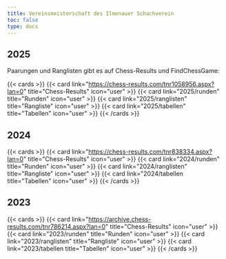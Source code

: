 ```yaml
---
title: Vereinsmeisterschaft des Ilmenauer Schachverein
toc: false
type: docs
---
```


## 2025

Paarungen und Ranglisten gibt es auf Chess-Results und FindChessGame:

{{< cards >}}
{{< card link="https://chess-results.com/tnr1058956.aspx?lan=0" title="Chess-Results" icon="user" >}}
{{< card link="2025/runden" title="Runden" icon="user" >}}
{{< card link="2025/ranglisten" title="Rangliste" icon="user" >}}
{{< card link="2025/tabellen" title="Tabellen" icon="user" >}}
{{< /cards >}}

## 2024
{{< cards >}}
{{< card link="https://chess-results.com/tnr838334.aspx?lan=0" title="Chess-Results" icon="user" >}}
{{< card link="2024/runden" title="Runden" icon="user" >}}
{{< card link="2024/ranglisten" title="Rangliste" icon="user" >}}
{{< card link="2024/tabellen title="Tabellen" icon="user" >}}
{{< /cards >}}

## 2023
{{< cards >}}
{{< card link="https://archive.chess-results.com/tnr786214.aspx?lan=0" title="Chess-Results" icon="user" >}}
{{< card link="2023/runden" title="Runden" icon="user" >}}
{{< card link="2023/ranglisten" title="Rangliste" icon="user" >}}
{{< card link="2023/tabellen title="Tabellen" icon="user" >}}
{{< /cards >}}
